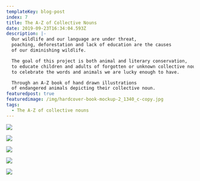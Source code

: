```yaml
---
templateKey: blog-post
index: 7
title: The A-Z of Collective Nouns
date: 2019-09-23T16:34:04.593Z
description: |-
  Our wildlife and our language are under threat,
  poaching, deforestation and lack of education are the causes
  of our diminishing wildlife.

  The goal of this project is both animal and literary conservation,
  to educate children and adults of forgotten or unknown collective nouns and
  to celebrate the words and animals we are lucky enough to have.

  Through an A-Z book of hand drawn illustrations
  of endangered animals depicting their collective noun.
featuredpost: true
featuredimage: /img/hardcover-book-mockup-2_1340_c-copy.jpg
tags:
  - The A-Z of collective nouns
---
```

![](/img/the-a-z-of-endangered-nouns.-jpegs10_842.jpg)

![](/img/hardcover-book-mockup-2_1340_c-copy.jpg)

![](/img/the-a-z-of-endangered-nouns.-jpegs11_842.jpg)

![](/img/the-a-z-of-endangered-nouns.-jpegs9_842.jpg)

![](/img/the-a-z-of-endangered-nouns.-jpegs8_842.jpg)
